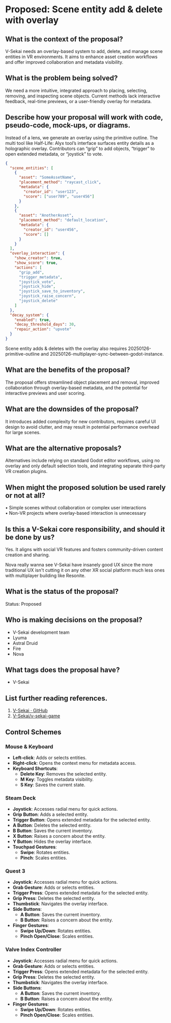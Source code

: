 # Proposed: Scene entity add & delete with overlay

## What is the context of the proposal?

V-Sekai needs an overlay-based system to add, delete, and manage scene entities in VR environments. It aims to enhance asset creation workflows and offer improved collaboration and metadata visibility.

## What is the problem being solved?

We need a more intuitive, integrated approach to placing, selecting, removing, and inspecting scene objects. Current methods lack interactive feedback, real-time previews, or a user-friendly overlay for metadata.

## Describe how your proposal will work with code, pseudo-code, mock-ups, or diagrams.

Instead of a lens, we generate an overlay using the primitive outline. The multi tool like Half-Life: Alyx tool’s interface surfaces entity details as a holographic overlay. Contributors can “grip” to add objects, “trigger” to open extended metadata, or “joystick” to vote.

```json
{
  "scene_entities": [
    {
      "asset": "SomeAssetName",
      "placement_method": "raycast_click",
      "metadata": {
        "creator_id": "user123",
        "score": ["user789", "user456"]
      }
    },
    {
      "asset": "AnotherAsset",
      "placement_method": "default_location",
      "metadata": {
        "creator_id": "user456",
        "score": []
      }
    }
  ],
  "overlay_interaction": {
    "show_creator": true,
    "show_score": true,
    "actions": [
      "grip_add",
      "trigger_metadata",
      "joystick_vote",
      "joystick_hide",
      "joystick_save_to_inventory",
      "joystick_raise_concern",
      "joystick_delete"
    ]
  },
  "decay_system": {
    "enabled": true,
    "decay_threshold_days": 30,
    "repair_action": "upvote"
  }
}
```

Scene entity adds & deletes with the overlay also requires 20250126-primitive-outline and 20250126-multiplayer-sync-between-godot-instance.

## What are the benefits of the proposal?

The proposal offers streamlined object placement and removal, improved collaboration through overlay-based metadata, and the potential for interactive previews and user scoring.

## What are the downsides of the proposal?

It introduces added complexity for new contributors, requires careful UI design to avoid clutter, and may result in potential performance overhead for large scenes.

## What are the alternative proposals?

Alternatives include relying on standard Godot editor workflows, using no overlay and only default selection tools, and integrating separate third-party VR creation plugins.

## When might the proposed solution be used rarely or not at all?

• Simple scenes without collaboration or complex user interactions  
• Non-VR projects where overlay-based interaction is unnecessary

## Is this a V-Sekai core responsibility, and should it be done by us?

Yes. It aligns with social VR features and fosters community-driven content creation and sharing.

Nova really wanna see V-Sekai have insanely good UX since the more traditional UX isn't cutting it on any other XR social platform
much less ones with multiplayer building like Resonite.

## What is the status of the proposal?

Status: Proposed

## Who is making decisions on the proposal?

- V-Sekai development team
- Lyuma
- Astral Druid
- Fire
- Nova

## What tags does the proposal have?

- V-Sekai

## List further reading references.

1. [V-Sekai · GitHub](https://github.com/v-sekai)
2. [V-Sekai/v-sekai-game](https://github.com/v-sekai/v-sekai-game)

## Control Schemes

### Mouse & Keyboard

- **Left-click**: Adds or selects entities.
- **Right-click**: Opens the context menu for metadata access.
- **Keyboard Shortcuts**:
  - **Delete Key**: Removes the selected entity.
  - **M Key**: Toggles metadata visibility.
  - **S Key**: Saves the current state.

### Steam Deck

- **Joystick**: Accesses radial menu for quick actions.
- **Grip Button**: Adds a selected entity.
- **Trigger Button**: Opens extended metadata for the selected entity.
- **A Button**: Deletes the selected entity.
- **B Button**: Saves the current inventory.
- **X Button**: Raises a concern about the entity.
- **Y Button**: Hides the overlay interface.
- **Touchpad Gestures**:
  - **Swipe**: Rotates entities.
  - **Pinch**: Scales entities.

### Quest 3

- **Joystick**: Accesses radial menu for quick actions.
- **Grab Gesture**: Adds or selects entities.
- **Trigger Press**: Opens extended metadata for the selected entity.
- **Grip Press**: Deletes the selected entity.
- **Thumbstick**: Navigates the overlay interface.
- **Side Buttons**:
  - **A Button**: Saves the current inventory.
  - **B Button**: Raises a concern about the entity.
- **Finger Gestures**:
  - **Swipe Up/Down**: Rotates entities.
  - **Pinch Open/Close**: Scales entities.

### Valve Index Controller

- **Joystick**: Accesses radial menu for quick actions.
- **Grab Gesture**: Adds or selects entities.
- **Trigger Press**: Opens extended metadata for the selected entity.
- **Grip Press**: Deletes the selected entity.
- **Thumbstick**: Navigates the overlay interface.
- **Side Buttons**:
  - **A Button**: Saves the current inventory.
  - **B Button**: Raises a concern about the entity.
- **Finger Gestures**:
  - **Swipe Up/Down**: Rotates entities.
  - **Pinch Open/Close**: Scales entities.

